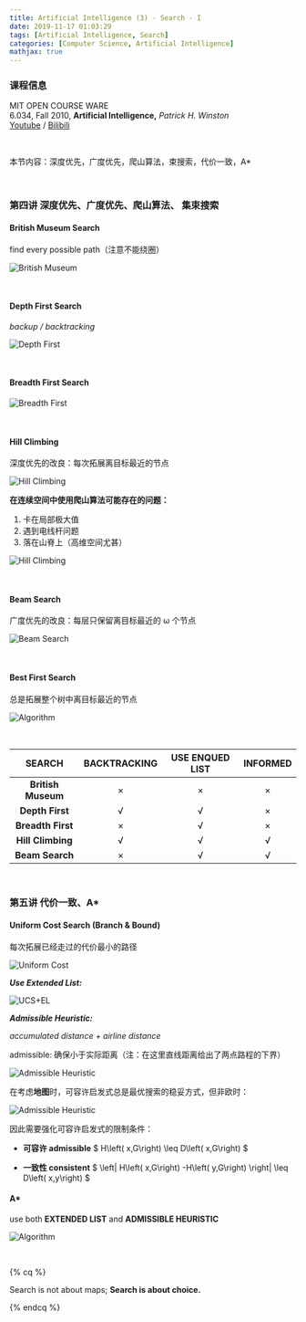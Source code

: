 ```yaml
---
title: Artificial Intelligence (3) · Search · I
date: 2019-11-17 01:03:29
tags: [Artificial Intelligence, Search]
categories: [Computer Science, Artificial Intelligence]
mathjax: true
---
```


### 课程信息

MIT OPEN COURSE WARE  
6.034, Fall 2010, **Artificial Intelligence,** *Patrick H. Winston*  
[Youtube](https://www.youtube.com/watch?v=TjZBTDzGeGg&list=PLUl4u3cNGP63gFHB6xb-kVBiQHYe_4hSi) / [Bilibili](https://www.bilibili.com/video/av75097245)

<br>

本节内容：深度优先，广度优先，爬山算法，束搜索，代价一致，A\*

<!-- more -->

<br>

### 第四讲 深度优先、广度优先、爬山算法、 集束搜索

#### British Museum Search

find every possible path（注意不能绕圈）

![British Museum](Artificial-Intelligence-Patrick-Winston-3/BritishMuseum.jpg)

<br>

#### Depth First Search

*backup / backtracking*

![Depth First](Artificial-Intelligence-Patrick-Winston-3/DepthFirst.jpg)

<br>

#### Breadth First Search

![Breadth First](Artificial-Intelligence-Patrick-Winston-3/BreadthFirst.jpg)

<br>

#### Hill Climbing

深度优先的改良：每次拓展离目标最近的节点

![Hill Climbing](Artificial-Intelligence-Patrick-Winston-3/HillClimbing.jpg)

**在连续空间中使用爬山算法可能存在的问题：**

1. 卡在局部极大值
2. 遇到电线杆问题
3. 落在山脊上（高维空间尤甚）

![Hill Climbing](Artificial-Intelligence-Patrick-Winston-3/Hill.jpg)

<br>

#### Beam Search

广度优先的改良：每层只保留离目标最近的 ω 个节点

![Beam Search](Artificial-Intelligence-Patrick-Winston-3/BeamSearch.jpg)

<br>

#### Best First Search

总是拓展整个树中离目标最近的节点

![Algorithm](Artificial-Intelligence-Patrick-Winston-3/Algorithm.png)

<br>

|       SEARCH       | BACKTRACKING | USE ENQUED LIST | INFORMED |
| :----------------: | :----------: | :-------------: | :------: |
| **British Museum** |      ×       |        ×        |    ×     |
|  **Depth First**   |      √       |        √        |    ×     |
| **Breadth First**  |      ×       |        √        |    ×     |
| **Hill Climbing**  |      √       |        √        |    √     |
|  **Beam Search**   |      ×       |        √        |    √     |

<br>

### 第五讲 代价一致、A\*

#### Uniform Cost Search (Branch & Bound)

每次拓展已经走过的代价最小的路径

![Uniform Cost](Artificial-Intelligence-Patrick-Winston-3/UniformCost.jpg)

***Use Extended List:***

![UCS+EL](Artificial-Intelligence-Patrick-Winston-3/ExtendedList.jpg)

***Admissible Heuristic:***

*accumulated distance + airline distance*

admissible: 确保小于实际距离（注：在这里直线距离给出了两点路程的下界）

![Admissible Heuristic](Artificial-Intelligence-Patrick-Winston-3/AdmissibleHeuristic.jpg)

在考虑**地图**时，可容许启发式总是最优搜索的稳妥方式，但非欧时：

![Admissible Heuristic](Artificial-Intelligence-Patrick-Winston-3/AH.jpg)

因此需要强化可容许启发式的限制条件：

- **可容许 admissible**
  $ H\left( x,G\right) \leq D\left( x,G\right) $

- **一致性 consistent**
  $ \left| H\left( x,G\right) -H\left( y,G\right) \right| \leq D\left( x,y\right) $
  <br>

#### A\*

use both **EXTENDED LIST** and **ADMISSIBLE HEURISTIC**

![Algorithm](Artificial-Intelligence-Patrick-Winston-3/AlgorithmB.png)

<br>

{% cq %}

Search is not about maps; **Search is about choice.**

{% endcq %}

<br>
